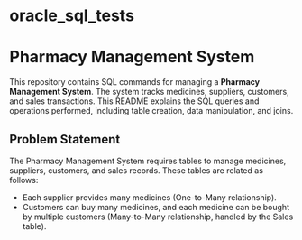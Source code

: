 # oracle_sql_tests

# Pharmacy Management System

This repository contains SQL commands for managing a **Pharmacy Management System**. The system tracks medicines, suppliers, customers, and sales transactions. This README explains the SQL queries and operations performed, including table creation, data manipulation, and joins.

## Problem Statement

The Pharmacy Management System requires tables to manage medicines, suppliers, customers, and sales records. These tables are related as follows:
- Each supplier provides many medicines (One-to-Many relationship).
- Customers can buy many medicines, and each medicine can be bought by multiple customers (Many-to-Many relationship, handled by the Sales table).
